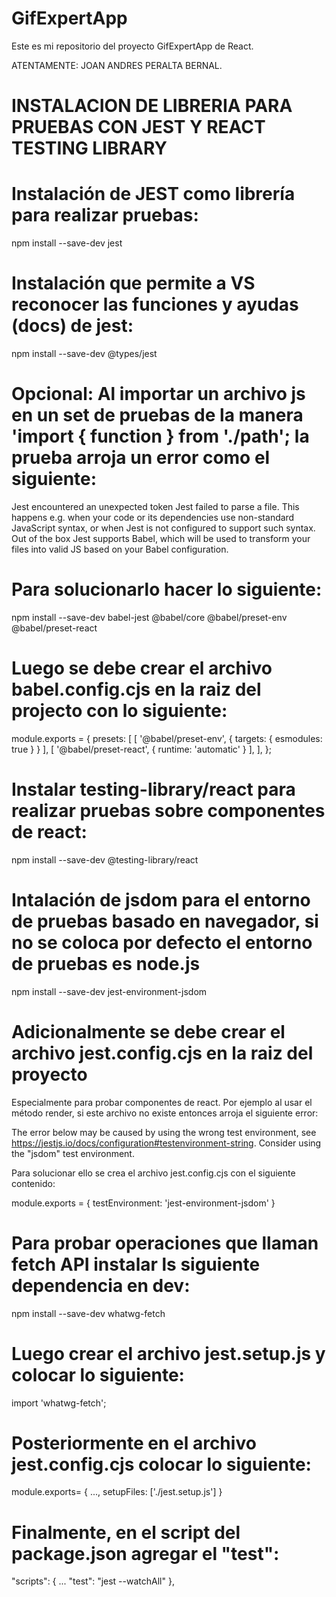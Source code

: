 # GifExpertApp

Este es mi repositorio del proyecto GifExpertApp de React.

ATENTAMENTE: JOAN ANDRES PERALTA BERNAL.

# INSTALACION DE LIBRERIA PARA PRUEBAS CON JEST Y REACT TESTING LIBRARY

# Instalación de JEST como librería para realizar pruebas:
npm install --save-dev jest

# Instalación que permite a VS reconocer las funciones y ayudas (docs) de jest:
npm install --save-dev @types/jest


# Opcional: Al importar un archivo js en un set de pruebas de la manera 'import { function } from './path'; la prueba arroja un error como el siguiente:
Jest encountered an unexpected token
Jest failed to parse a file. This happens e.g. when your code or its dependencies use non-standard JavaScript syntax, or when Jest is not configured to support such syntax.        
Out of the box Jest supports Babel, which will be used to transform your files into valid JS based on your Babel configuration.

# Para solucionarlo hacer lo siguiente:

npm install --save-dev babel-jest @babel/core @babel/preset-env @babel/preset-react 

# Luego se debe crear el archivo babel.config.cjs en la raiz del projecto con lo siguiente:

module.exports = {
    presets: [
        [ '@babel/preset-env', { targets: { esmodules: true } } ],
        [ '@babel/preset-react', { runtime: 'automatic' } ],
    ],
};

# Instalar testing-library/react para realizar pruebas sobre componentes de react:
npm install --save-dev @testing-library/react

# Intalación de jsdom para el entorno de pruebas basado en navegador, si no se coloca por defecto el entorno de pruebas es node.js
npm install --save-dev jest-environment-jsdom

# Adicionalmente se debe crear el archivo jest.config.cjs en la raiz del proyecto

Especialmente para probar componentes de react.
Por ejemplo al usar el método render, si este archivo no existe entonces arroja el siguiente error:

The error below may be caused by using the wrong test environment, see https://jestjs.io/docs/configuration#testenvironment-string.
Consider using the "jsdom" test environment.

Para solucionar ello se crea el archivo jest.config.cjs con el siguiente contenido:

module.exports = {
    testEnvironment: 'jest-environment-jsdom'
}

# Para probar operaciones que llaman fetch API instalar ls siguiente dependencia en dev:
npm install --save-dev whatwg-fetch

# Luego crear el archivo jest.setup.js y colocar lo siguiente:

import 'whatwg-fetch';

# Posteriormente en el archivo jest.config.cjs colocar lo siguiente:

module.exports= {
	...,
	setupFiles: ['./jest.setup.js']
}

# Finalmente, en el script del package.json agregar el "test":

"scripts": {
    ...
    "test": "jest --watchAll"
  },